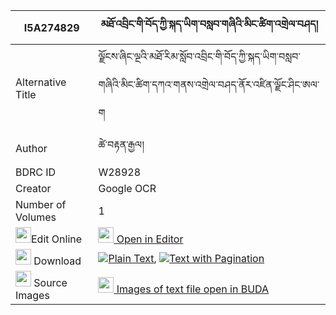 |I5A274829|མཐོ་འབྲིང་གི་བོད་ཀྱི་སྐད་ཡིག་བསླབ་གཞིའི་མིང་ཚིག་འགྲེལ་བཤད། 
| --- | --- 
|Alternative Title |ལྗོངས་ཞིང་ལྔའི་མཐོ་རིམ་སློབ་འབྲིང་གི་བོད་ཀྱི་སྐད་ཡིག་བསླབ་གཞིའི་མིང་ཚིག་དཀའ་གནས་འགྲེལ་བཤད་ནོར་འཛིན་ལྗོང་ཤིང་ཨལ་ག
|Author| ཚེ་བརྟན་རྒྱལ།
|BDRC ID | W28928
|Creator | Google OCR
|Number of Volumes| 1
|<img width="25" src="https://img.icons8.com/color/25/000000/edit-property.png">Edit Online| [<img width="25" src="https://avatars.githubusercontent.com/u/45091458?s=200&v=4"> Open in Editor](http://editor.openpecha.org/I5A274829)
|<img width="25" src="https://img.icons8.com/fluent/48/000000/download-2.png"/>  Download | [![](https://img.icons8.com/color/20/000000/txt.png)Plain Text](https://github.com/Openpecha/I5A274829/releases/download/v1/to_dring_gi_bo_kyi_keyik_labsh_plain_I5A274829.zip), [![](https://img.icons8.com/color/20/000000/txt.png)Text with Pagination](https://github.com/Openpecha/I5A274829/releases/download/v1/to_dring_gi_bo_kyi_keyik_labsh_pages_I5A274829.zip)
|<img width="25" src="https://img.icons8.com/plasticine/100/000000/pictures-folder.png"/>  Source Images | [<img width="25" src="https://library.bdrc.io/icons/BUDA-small.svg"> Images of text file open in BUDA](https://library.bdrc.io/show/bdr:W28928)